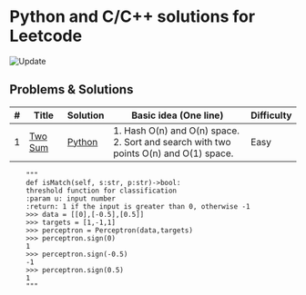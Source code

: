# Python and C/C++ solutions for Leetcode

![Update](https://img.shields.io/badge/Update-Weekly-green.svg)

## Problems & Solutions

| # | Title | Solution | Basic idea (One line) | Difficulty |
|---| ----- | -------- | --------------------- | ---------- |
| 1 | [Two Sum](https://leetcode.com/problems/two-sum/) | [Python](https://github.com/qiyuangong/leetcode/blob/master/python/001_Two_Sum.py) | 1. Hash O(n) and O(n) space.<br>2. Sort and search with two points O(n) and O(1) space. | Easy


        """
        def isMatch(self, s:str, p:str)->bool:
        threshold function for classification
        :param u: input number
        :return: 1 if the input is greater than 0, otherwise -1
        >>> data = [[0],[-0.5],[0.5]]
        >>> targets = [1,-1,1]
        >>> perceptron = Perceptron(data,targets)
        >>> perceptron.sign(0)
        1
        >>> perceptron.sign(-0.5)
        -1
        >>> perceptron.sign(0.5)
        1
        """

